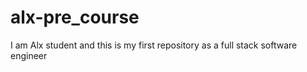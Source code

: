# alx-pre_course
I am Alx student and this is my first repository as a full stack software engineer
